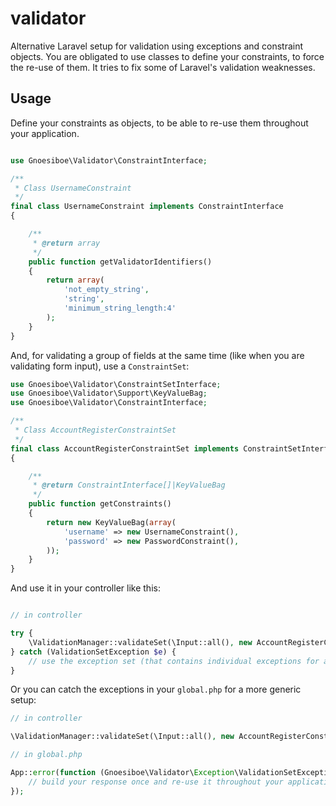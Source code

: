 # validator

Alternative Laravel setup for validation using exceptions and constraint objects. You are obligated to use 
classes to define your constraints, to force the re-use of them. It tries to fix some of Laravel's validation
weaknesses.

## Usage

Define your constraints as objects, to be able to re-use them throughout your application.

```php

use Gnoesiboe\Validator\ConstraintInterface;

/**
 * Class UsernameConstraint
 */
final class UsernameConstraint implements ConstraintInterface
{

    /**
     * @return array
     */
    public function getValidatorIdentifiers()
    {
        return array(
            'not_empty_string',
            'string',
            'minimum_string_length:4'
        );
    }
}
```

And, for validating a group of fields at the same time (like when you are validating form input), use a `ConstraintSet`:

```php
use Gnoesiboe\Validator\ConstraintSetInterface;
use Gnoesiboe\Validator\Support\KeyValueBag;
use Gnoesiboe\Validator\ConstraintInterface;

/**
 * Class AccountRegisterConstraintSet
 */
final class AccountRegisterConstraintSet implements ConstraintSetInterface
{

    /**
     * @return ConstraintInterface[]|KeyValueBag
     */
    public function getConstraints()
    {
        return new KeyValueBag(array(
            'username' => new UsernameConstraint(),
            'password' => new PasswordConstraint(),
        ));
    }
}
```

And use it in your controller like this:

```php

// in controller

try {
    \ValidationManager::validateSet(\Input::all(), new AccountRegisterConstraintSet());
} catch (ValidationSetException $e) {
    // use the exception set (that contains individual exceptions for all errors) to build your response
}
```

Or you can catch the exceptions in your `global.php` for a more generic setup:

```php
// in controller

\ValidationManager::validateSet(\Input::all(), new AccountRegisterConstraintSet());
```

```php
// in global.php

App::error(function (Gnoesiboe\Validator\Exception\ValidationSetException $exception) {
    // build your response once and re-use it throughout your application
});
```
    

